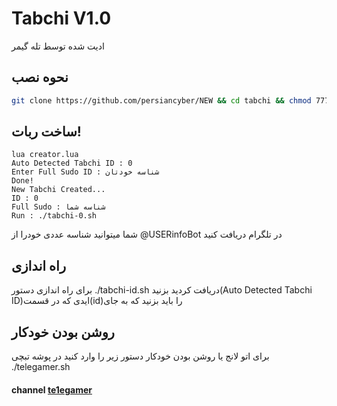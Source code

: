# Tabchi V1.0
ادیت شده توسط تله گیمر

## نحوه نصب
```bash
git clone https://github.com/persiancyber/NEW && cd tabchi && chmod 777 install.sh && chmod 777 telegamer.sh && ./install.sh && lua creator.lua
```
## ساخت ربات!
```
lua creator.lua
Auto Detected Tabchi ID : 0
Enter Full Sudo ID : شناسه خودتان
Done!
New Tabchi Created...
ID : 0
Full Sudo : شناسه شما
Run : ./tabchi-0.sh
```
شما میتوانید شناسه عددی خودرا از @USERinfoBot در تلگرام دریافت کنید

## راه اندازی
برای راه اندازی دستور 
./tabchi-id.sh
دریافت کردید بزنید(Auto Detected Tabchi ID)ایدی که در قسمت(id)را باید بزنید که به جای

## روشن بودن خودکار
برای اتو لانج یا روشن بودن خودکار دستور زیر را وارد کنید در پوشه تبچی
./telegamer.sh

#### channel      [te1egamer](https://telegram.me/etehad_arazel)

